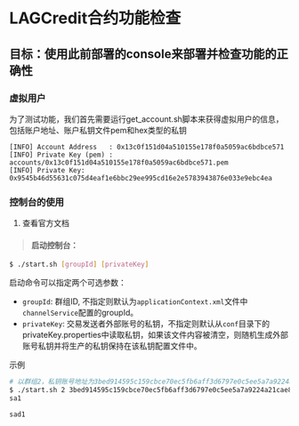 # LAGCredit合约功能检查

## 目标：使用此前部署的console来部署并检查功能的正确性

### 虚拟用户
为了测试功能，我们首先需要运行get_account.sh脚本来获得虚拟用户的信息，包括账户地址、账户私钥文件pem和hex类型的私钥
```
[INFO] Account Address   : 0x13c0f151d04a510155e178f0a5059ac6bdbce571
[INFO] Private Key (pem) : accounts/0x13c0f151d04a510155e178f0a5059ac6bdbce571.pem
[INFO] Private Key: 0x9545b46d55631c075d4eaf1e6bbc29ee995cd16e2e5783943876e033e9ebc4ea
```
### 控制台的使用
1. 查看官方文档
>#### 启动控制台：
```bash
$ ./start.sh [groupId] [privateKey]   
```
启动命令可以指定两个可选参数：           
- `groupId`: 群组ID, 不指定则默认为`applicationContext.xml`文件中`channelService`配置的groupId。           
- `privateKey`: 交易发送者外部账号的私钥，不指定则默认从`conf`目录下的privateKey.properties中读取私钥，如果该文件内容被清空，则随机生成外部账号私钥并将生产的私钥保持在该私钥配置文件中。 

示例
```bash
# 以群组2，私钥账号地址为3bed914595c159cbce70ec5fb6aff3d6797e0c5ee5a7a9224a21cae8932d84a4登录控制台
$ ./start.sh 2 3bed914595c159cbce70ec5fb6aff3d6797e0c5ee5a7a9224a21cae8932d84a4  
sa1

sad1
